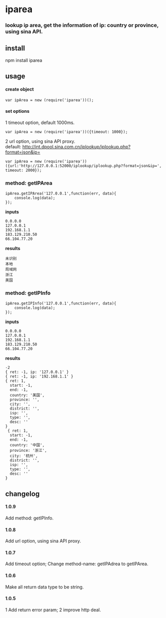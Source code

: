 iparea
========
### lookup ip area, get the information of ip: country or province, using sina API.

## install

npm install iparea

## usage

#### create object

```
var ipArea = new (require('iparea'))();
```
#### set options
1 timeout option, default 1000ms.
```
var ipArea = new (require('iparea'))({timeout: 1000});
```
2 url option, using sina API proxy.<br/>
default: http://int.dpool.sina.com.cn/iplookup/iplookup.php?format=json&ip=
```
var ipArea = new (require('iparea'))({url:'http://127.0.0.1:52000/iplookup/iplookup.php?format=json&ip=', timeout: 2000});
```

### method: getIPArea

```
ipArea.getIPArea('127.0.0.1',function(err, data){
	console.log(data);
});
```

**inputs**

```
0.0.0.0
127.0.0.1
192.168.1.1
183.129.210.50
66.104.77.20

```

**results**

```
未识别
本地
局域网
浙江
美国
```

### method: getIPInfo

```
ipArea.getIPInfo('127.0.0.1',function(err, data){
	console.log(data);
});
```

**inputs**

```
0.0.0.0
127.0.0.1
192.168.1.1
183.129.210.50
66.104.77.20

```

**results**

```
-2
{ ret: -1, ip: '127.0.0.1' }
{ ret: -1, ip: '192.168.1.1' }
{ ret: 1,
  start: -1,
  end: -1,
  country: '美国',
  province: '',
  city: '',
  district: '',
  isp: '',
  type: '',
  desc: '' 
}
 { ret: 1,
  start: -1,
  end: -1,
  country: '中国',
  province: '浙江',
  city: '杭州',
  district: '',
  isp: '',
  type: '',
  desc: '' 
}
```

## changelog

#### 1.0.9

Add method: getIPInfo.

#### 1.0.8

Add url option, using sina API proxy.

#### 1.0.7

Add timeout option;
Change method-name: getIPAdrea to getIPArea.

#### 1.0.6

Make all return data type to be string.

#### 1.0.5

1 Add return error param;
2 improve http deal.